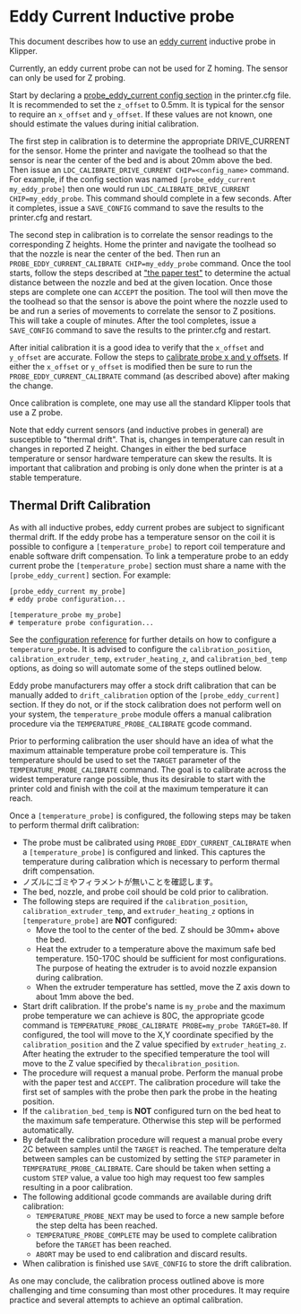 # Eddy Current Inductive probe

This document describes how to use an [eddy current](https://en.wikipedia.org/wiki/Eddy_current) inductive probe in Klipper.

Currently, an eddy current probe can not be used for Z homing. The sensor can only be used for Z probing.

Start by declaring a [probe_eddy_current config section](Config_Reference.md#probe_eddy_current) in the printer.cfg file. It is recommended to set the `z_offset` to 0.5mm. It is typical for the sensor to require an `x_offset` and `y_offset`. If these values are not known, one should estimate the values during initial calibration.

The first step in calibration is to determine the appropriate DRIVE_CURRENT for the sensor. Home the printer and navigate the toolhead so that the sensor is near the center of the bed and is about 20mm above the bed. Then issue an `LDC_CALIBRATE_DRIVE_CURRENT CHIP=<config_name>` command. For example, if the config section was named `[probe_eddy_current my_eddy_probe]` then one would run `LDC_CALIBRATE_DRIVE_CURRENT CHIP=my_eddy_probe`. This command should complete in a few seconds. After it completes, issue a `SAVE_CONFIG` command to save the results to the printer.cfg and restart.

The second step in calibration is to correlate the sensor readings to the corresponding Z heights. Home the printer and navigate the toolhead so that the nozzle is near the center of the bed. Then run an `PROBE_EDDY_CURRENT_CALIBRATE CHIP=my_eddy_probe` command. Once the tool starts, follow the steps described at ["the paper test"](Bed_Level.md#the-paper-test) to determine the actual distance between the nozzle and bed at the given location. Once those steps are complete one can `ACCEPT` the position. The tool will then move the the toolhead so that the sensor is above the point where the nozzle used to be and run a series of movements to correlate the sensor to Z positions. This will take a couple of minutes. After the tool completes, issue a `SAVE_CONFIG` command to save the results to the printer.cfg and restart.

After initial calibration it is a good idea to verify that the `x_offset` and `y_offset` are accurate. Follow the steps to [calibrate probe x and y offsets](Probe_Calibrate.md#calibrating-probe-x-and-y-offsets). If either the `x_offset` or `y_offset` is modified then be sure to run the `PROBE_EDDY_CURRENT_CALIBRATE` command (as described above) after making the change.

Once calibration is complete, one may use all the standard Klipper tools that use a Z probe.

Note that eddy current sensors (and inductive probes in general) are susceptible to "thermal drift". That is, changes in temperature can result in changes in reported Z height. Changes in either the bed surface temperature or sensor hardware temperature can skew the results. It is important that calibration and probing is only done when the printer is at a stable temperature.

## Thermal Drift Calibration

As with all inductive probes, eddy current probes are subject to significant thermal drift. If the eddy probe has a temperature sensor on the coil it is possible to configure a `[temperature_probe]` to report coil temperature and enable software drift compensation. To link a temperature probe to an eddy current probe the `[temperature_probe]` section must share a name with the `[probe_eddy_current]` section. For example:

```
[probe_eddy_current my_probe]
# eddy probe configuration...

[temperature_probe my_probe]
# temperature probe configuration...
```

See the [configuration reference](Config_Reference.md#temperature_probe) for further details on how to configure a `temperature_probe`. It is advised to configure the `calibration_position`, `calibration_extruder_temp`, `extruder_heating_z`, and `calibration_bed_temp` options, as doing so will automate some of the steps outlined below.

Eddy probe manufacturers may offer a stock drift calibration that can be manually added to `drift_calibration` option of the `[probe_eddy_current]` section. If they do not, or if the stock calibration does not perform well on your system, the `temperature_probe` module offers a manual calibration procedure via the `TEMPERATURE_PROBE_CALIBRATE` gcode command.

Prior to performing calibration the user should have an idea of what the maximum attainable temperature probe coil temperature is. This temperature should be used to set the `TARGET` parameter of the `TEMPERATURE_PROBE_CALIBRATE` command. The goal is to calibrate across the widest temperature range possible, thus its desirable to start with the printer cold and finish with the coil at the maximum temperature it can reach.

Once a `[temperature_probe]` is configured, the following steps may be taken to perform thermal drift calibration:

- The probe must be calibrated using `PROBE_EDDY_CURRENT_CALIBRATE` when a `[temperature_probe]` is configured and linked. This captures the temperature during calibration which is necessary to perform thermal drift compensation.
- ノズルにゴミやフィラメントが無いことを確認します。
- The bed, nozzle, and probe coil should be cold prior to calibration.
- The following steps are required if the `calibration_position`, `calibration_extruder_temp`, and `extruder_heating_z` options in `[temperature_probe]` are **NOT** configured:
   - Move the tool to the center of the bed. Z should be 30mm+ above the bed.
   - Heat the extruder to a temperature above the maximum safe bed temperature. 150-170C should be sufficient for most configurations. The purpose of heating the extruder is to avoid nozzle expansion during calibration.
   - When the extruder temperature has settled, move the Z axis down to about 1mm above the bed.
- Start drift calibration. If the probe's name is `my_probe` and the maximum probe temperature we can achieve is 80C, the appropriate gcode command is `TEMPERATURE_PROBE_CALIBRATE PROBE=my_probe TARGET=80`. If configured, the tool will move to the X,Y coordinate specified by the `calibration_position` and the Z value specified by `extruder_heating_z`. After heating the extruder to the specified temperature the tool will move to the Z value specified by the`calibration_position`.
- The procedure will request a manual probe. Perform the manual probe with the paper test and `ACCEPT`. The calibration procedure will take the first set of samples with the probe then park the probe in the heating position.
- If the `calibration_bed_temp` is **NOT** configured turn on the bed heat to the maximum safe temperature. Otherwise this step will be performed automatically.
- By default the calibration procedure will request a manual probe every 2C between samples until the `TARGET` is reached. The temperature delta between samples can be customized by setting the `STEP` parameter in `TEMPERATURE_PROBE_CALIBRATE`. Care should be taken when setting a custom `STEP` value, a value too high may request too few samples resulting in a poor calibration.
- The following additional gcode commands are available during drift calibration:
   - `TEMPERATURE_PROBE_NEXT` may be used to force a new sample before the step delta has been reached.
   - `TEMPERATURE_PROBE_COMPLETE` may be used to complete calibration before the `TARGET` has been reached.
   - `ABORT` may be used to end calibration and discard results.
- When calibration is finished use `SAVE_CONFIG` to store the drift calibration.

As one may conclude, the calibration process outlined above is more challenging and time consuming than most other procedures. It may require practice and several attempts to achieve an optimal calibration.
